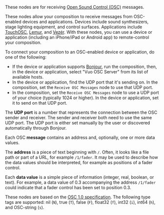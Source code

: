 These nodes are for receiving [Open Sound Control (OSC)](http://opensoundcontrol.org/introduction-osc) messages. 

These nodes allow your composition to receive messages from OSC-enabled devices and applications. Devices include sound synthesizers, stage lighting equipment, and control surfaces. Applications include [TouchOSC](http://hexler.net/software/touchosc), [Lemur](http://liine.net/en/products/lemur/), and [Vezér](http://www.vezerapp.hu/). With these nodes, you can use a device or application (including an iPhone/iPad or Android app) to remote-control your composition. 

To connect your composition to an OSC-enabled device or application, do one of the following: 

   - If the device or application supports <a href="http://en.wikipedia.org/wiki/Bonjour_(software)">Bonjour</a>, run the composition, then, in the device or application, select "Vuo OSC Server" from its list of available hosts. 
   - In the device or application, find the UDP port that it's sending on. In the composition, set the `Receive OSC Messages` node to use that UDP port. 
   - In the composition, set the `Receive OSC Messages` node to use a UDP port of your choice (typically 1024 or higher). In the device or application, set it to send on that UDP port. 

The **UDP port** is a number that represents the connection between the OSC sender and receiver. The sender and receiver both need to use the same UDP port. The UDP port is either set manually by the user or discovered automatically through Bonjour. 

Each OSC **message** contains an address and, optionally, one or more data values. 

The **address** is a piece of text beginning with `/`. Often, it looks like a file path or part of a URL, for example `/1/fader`. It may be used to describe how the data values should be interpreted, for example as positions of a fader control. 

Each **data value** is a simple piece of information (integer, real, boolean, or text). For example, a data value of 0.3 accompanying the address `/1/fader` could indicate that a fader control has been set to position 0.3. 

These nodes are based on the [OSC 1.0 specification](http://opensoundcontrol.org/spec-1_0). The following type tags are supported: nil (`N`), true (`T`), false (`F`), float32 (`f`), int32 (`i`), int64 (`h`), and OSC-string (`s`). 
